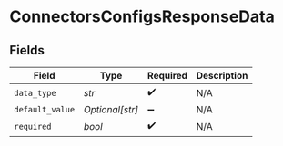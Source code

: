 # ConnectorsConfigsResponseData


## Fields

| Field              | Type               | Required           | Description        |
| ------------------ | ------------------ | ------------------ | ------------------ |
| `data_type`        | *str*              | :heavy_check_mark: | N/A                |
| `default_value`    | *Optional[str]*    | :heavy_minus_sign: | N/A                |
| `required`         | *bool*             | :heavy_check_mark: | N/A                |